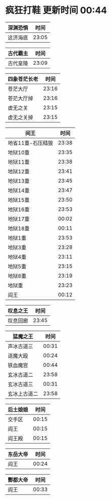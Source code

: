 # 疯狂打鞋 更新时间 00:44

| 深渊恐惧   | 时间    |
|--------|-------|
| 这济海底 | 23:05 |

| 古代霸主   | 时间    |
|--------|-------|
| 古代皇陵 | 23:09 |

| 四象苍茫长老   | 时间    |
|--------|-------|
| 苍茫大厅 | 23:16 |
| 苍茫大厅掉 | 23:16 |
| 虚无之关 | 23:15 |
| 虚无之关掉 | 23:15 |

| 间王   | 时间    |
|--------|-------|
| 地省11重-石压糙狼 | 23:38 |
| 地狱10重 | 23:35 |
| 地狱11重 | 23:38 |
| 地狱12重 | 23:41 |
| 地狱13重 | 23:45 |
| 地狱14重 | 23:47 |
| 地狱15重 | 23:50 |
| 地狱16重 | 23:53 |
| 地狱17重 | 00:02 |
| 地狱18重 | 00:11 |
| 地狱1重 | 23:53 |
| 地狱3重 | 23:28 |
| 地狱4重 | 23:11 |
| 地狱5重 | 23:15 |
| 地狱8重 | 23:19 |
| 地狱重 | 23:23 |
| 阎王 | 00:12 |

| 叹息之王   | 时间    |
|--------|-------|
| 叹息回廊 | 23:45 |

| 猛魔之王   | 时间    |
|--------|-------|
| 声冰古道三 | 00:31 |
| 送魔大殴 | 00:24 |
| 铁血魔宫 | 00:44 |
| 玄冰古道二 | 23:58 |
| 玄冰古道三 | 00:31 |
| 玄冰上古道二 | 23:58 |

| 后土娘娘   | 时间    |
|--------|-------|
| 交手区 | 00:15 |
| 阎王 | 00:15 |
| 阎王殿 | 00:15 |

| 东岳大帝   | 时间    |
|--------|-------|
| 阎王 | 00:24 |

| 酆都大帝   | 时间    |
|--------|-------|
| 阎王 | 00:33 |